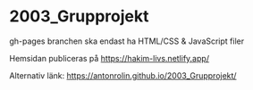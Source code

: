 # 2003_Grupprojekt

gh-pages branchen ska endast ha HTML/CSS & JavaScript filer

Hemsidan publiceras på https://hakim-livs.netlify.app/

Alternativ länk: https://antonrolin.github.io/2003_Grupprojekt/